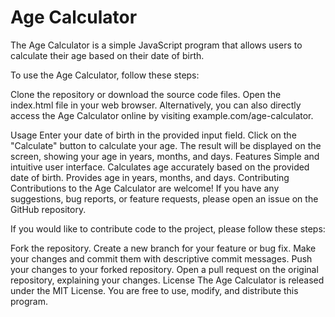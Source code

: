 <h1>Age Calculator</h1>
The Age Calculator is a simple JavaScript program that allows users to calculate their age based on their date of birth.

To use the Age Calculator, follow these steps:

Clone the repository or download the source code files.
Open the index.html file in your web browser.
Alternatively, you can also directly access the Age Calculator online by visiting example.com/age-calculator.

Usage
Enter your date of birth in the provided input field.
Click on the "Calculate" button to calculate your age.
The result will be displayed on the screen, showing your age in years, months, and days.
Features
Simple and intuitive user interface.
Calculates age accurately based on the provided date of birth.
Provides age in years, months, and days.
Contributing
Contributions to the Age Calculator are welcome! If you have any suggestions, bug reports, or feature requests, please open an issue on the GitHub repository.

If you would like to contribute code to the project, please follow these steps:

Fork the repository.
Create a new branch for your feature or bug fix.
Make your changes and commit them with descriptive commit messages.
Push your changes to your forked repository.
Open a pull request on the original repository, explaining your changes.
License
The Age Calculator is released under the MIT License. You are free to use, modify, and distribute this program.
